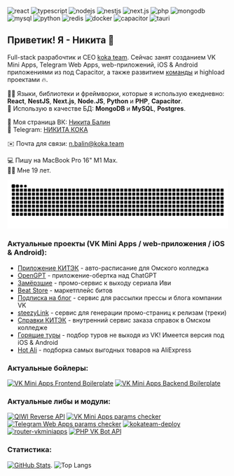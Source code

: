 ![react](https://img.shields.io/badge/-React-blueviolet)
![typescript](https://img.shields.io/badge/-TypeScript-red)
![nodejs](https://img.shields.io/badge/-NodeJS-informational)
![nestjs](https://img.shields.io/badge/-NestJS-green)
![next.js](https://img.shields.io/badge/-Next.js-informational)
![php](https://img.shields.io/badge/-PHP-red)
![mongodb](https://img.shields.io/badge/-MongoDB-blueviolet)
![mysql](https://img.shields.io/badge/-MySQL-success)
![python](https://img.shields.io/badge/-Python-yellow)
![redis](https://img.shields.io/badge/-Redis-orange)
![docker](https://img.shields.io/badge/-Docker-informational)
![capacitor](https://img.shields.io/badge/-Capacitor-blueviolet)
![tauri](https://img.shields.io/badge/-Tauri-red)

## Приветик! Я - Никита 👋 
Full-stack разрабочтик и СЕО [koka team](https://vk.com/kokateam). Сейчас занят созданием VK Mini Apps, Telegram Web Apps, web-приложений, iOS & Android приложениями из под Capacitor, а также развитием [команды](https://vk.com/kokateam) и highload проектами 🔥.

🧑‍💻 Языки, библиотеки и фреймворки, которые я использую ежедневно: **React**, **NestJS**, **Next.js**, **Node.JS**, **Python** и **PHP**, **Capacitor**.  
🔧 Использую в качестве БД: **MongoDB** и **MySQL**, **Postgres**.

👋 Моя страница ВК: [Никита Балин](https://vk.com/this.state.developer)  
💬 Telegram: [НИКИТА КОКА](https://t.me/lukasandreano)

✉️ Почта для связи: [n.balin@koka.team](mailto:n.balin@koka.team)

💻 Пишу на MacBook Pro 16" M1 Max.  
💁‍♂️ Мне 19 лет.

![Snake animation](https://github.com/lukasandreano/lukasandreano/blob/output/github-snake.svg)

### Актуальные проекты (VK Mini Apps / web-приложения / iOS & Android):
* [Приложение КИТЭК](https://app.omsktec.ru) - авто-расписание для Омского колледжа
* [OpenGPT](https://vk.com/opengpt_app) - приложение-обертка над ChatGPT
* [Замёрзшие](https://vk.com/app51485574) - промо-сервис к выходу сериала Иви
* [Beat Store](https://vk.com/beatstores) - маркетплейс битов
* [Подписка на блог](https://vk.com/app8154914) - сервис для рассылки прессы и блога компании VK
* [steezyLink](https://vk.com/app8173597) - сервис для генерации промо-страниц к релизам (треки)
* [Справки КИТЭК](https://certificates.omsktec.ru) - внутренний сервис заказа справок в Омском колледже
* [Горящие туры](https://vk.com/toursapp) - подбор туров не выходя из VK! Имеется версия под iOS & Android
* [Hot Ali](https://vk.com/app8154948) - подборка самых выгодных товаров на AliExpress

### Актуальные бойлеры:
[![VK Mini Apps Frontend Boilerplate](https://github-readme-stats.vercel.app/api/pin/?username=lukasandreano&repo=vkma-boilerplate)](https://github.com/lukasandreano/vkma-boilerplate)
[![VK Mini Apps Backend Boilerplate](https://github-readme-stats.vercel.app/api/pin/?username=lukasandreano&repo=vkma-backend-boilerplate)](https://github.com/lukasandreano/vkma-backend-boilerplate)

### Актуальные либы и модули:
[![QIWI Reverse API](https://github-readme-stats.vercel.app/api/pin/?username=lukasandreano&repo=qiwi-reverse-api)]([https://github.com/lukasandreano/VKBotAPI](https://github.com/LukasAndreano/qiwi-reverse-api))
[![VK Mini Apps params checker](https://github-readme-stats.vercel.app/api/pin/?username=lukasandreano&repo=vkminiapps-params-checker)](https://github.com/lukasandreano/vkminiapps-params-checker)
[![Telegram Web Apps params checker](https://github-readme-stats.vercel.app/api/pin/?username=lukasandreano&repo=tgwa-params-checker)](https://github.com/lukasandreano/tgwa-params-checker)
[![kokateam-deploy](https://github-readme-stats.vercel.app/api/pin/?username=lukasandreano&repo=kokateam-deploy)](https://github.com/lukasandreano/kokateam-deploy)
[![router-vkminiapps](https://github-readme-stats.vercel.app/api/pin/?username=kokateam&repo=router-vkminiapps)](https://github.com/kokateam/router-vkminiapps)
[![PHP VK Bot API](https://github-readme-stats.vercel.app/api/pin/?username=lukasandreano&repo=VKBotAPI)](https://github.com/lukasandreano/VKBotAPI)
  
### Статистика:
[![GitHub Stats](https://github-readme-stats.vercel.app/api?username=lukasandreano&count_private=true&show_icons=true&theme=default)](https://github.com/anuraghazra/github-readme-stats).
![Top Langs](https://github-readme-stats.vercel.app/api/top-langs/?username=lukasandreano&layout=compact)

